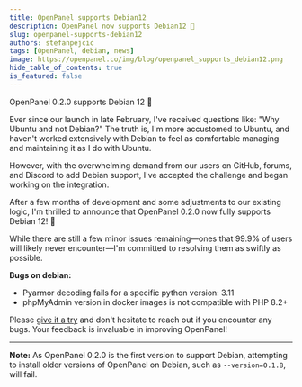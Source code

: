 ```yaml
---
title: OpenPanel supports Debian12
description: OpenPanel now supports Debian12 🎉
slug: openpanel-supports-debian12
authors: stefanpejcic
tags: [OpenPanel, debian, news]
image: https://openpanel.co/img/blog/openpanel_supports_debian12.png
hide_table_of_contents: true
is_featured: false
---
```


OpenPanel 0.2.0 supports Debian 12 🚀

<!--truncate-->

Ever since our launch in late February, I've received questions like: "Why Ubuntu and not Debian?" The truth is, I'm more accustomed to Ubuntu, and haven't worked extensively with Debian to feel as comfortable managing and maintaining it as I do with Ubuntu.

However, with the overwhelming demand from our users on GitHub, forums, and Discord to add Debian support, I've accepted the challenge and began working on the integration.

After a few months of development and some adjustments to our existing logic, I'm thrilled to announce that OpenPanel 0.2.0 now fully supports Debian 12! 🎉

While there are still a few minor issues remaining—ones that 99.9% of users will likely never encounter—I'm committed to resolving them as swiftly as possible.

**Bugs on debian:**
- Pyarmor decoding fails for a specific python version: 3.11
- phpMyAdmin version in docker images is not compatible with PHP 8.2+

Please [give it a try](https://openpanel.co/install) and don't hesitate to reach out if you encounter any bugs. Your feedback is invaluable in improving OpenPanel!

---

**Note:** As OpenPanel 0.2.0 is the first version to support Debian, attempting to install older versions of OpenPanel on Debian, such as `--version=0.1.8`, will fail.
